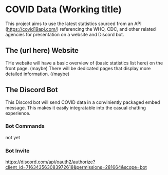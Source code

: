 # COVID Data (Working title)
This project aims to use the latest statistics sourced from an API (https://covid19api.com/) referencing the WHO, CDC, and other related agencies for presentation on a website and Discord bot.

## The (url here) Website
THe website will have a basic overview of (basic statistics list here) on the front page. (maybe) There will be dedicated pages that display more detailed information. (/maybe)

## The Discord Bot
This Discord bot will send COVID data in a conviniently packaged embed message. This makes it easily integratable into the casual chatting experience.

### Bot Commands
not yet

### Bot Invite
https://discord.com/api/oauth2/authorize?client_id=716343563083972618&permissions=281664&scope=bot
